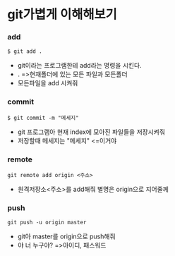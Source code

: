 # git가볍게 이해해보기

### add 
```
$ git add .
```
- git이라는 프로그램한테 add라는 명령을 시킨다.
- . =>현재폴더에 있는 모든 파일과 모든폴더 
- 모든파일을 add 시켜줘

### commit
```
$ git commit -m "메세지"
```
- git 프로그램아 현재 index에 모아진 파일들을 저장시켜줘 
- 저장할때 메세지는 "메세지" <=이거야 

### remote
```
git remote add origin <주소>
```
- 원격저장소<주소>를 add해줘  별명은 origin으로 지어줄께

### push
```
git push -u origin master 
```
- git아 master를 origin으로 push해줘
- 야 너 누구야? =>아이디, 패스워드
